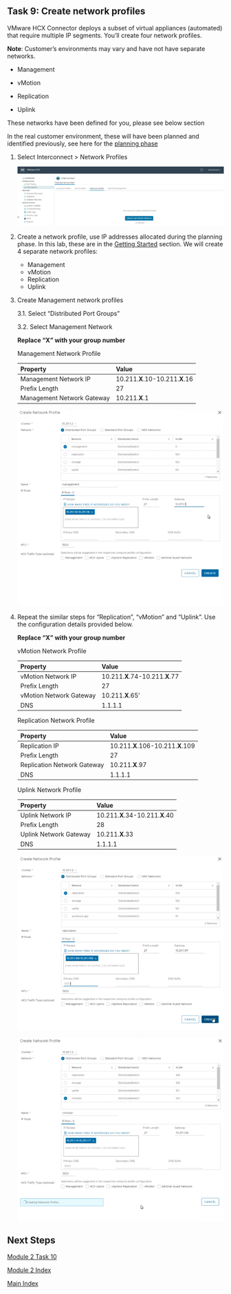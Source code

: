 ## Task 9: Create network profiles

VMware HCX Connector deploys a subset of virtual appliances (automated) that
require multiple IP segments. You’ll create four network profiles.

**Note**: Customer’s environments may vary and have not have separate networks.

-   Management

-   vMotion

-   Replication

-   Uplink

These networks have been defined for you, please see below section

In the real customer environment, these will have been planned and identified
previously, see here for the [planning
phase](https://docs.microsoft.com/en-us/azure/azure-vmware/plan-private-cloud-deployment#define-vmware-hcx-network-segments)

1.  Select Interconnect \> Network Profiles

    ![](media/2337f18be916d512a8639018b833907f.png)

2.  Create a network profile, use IP addresses allocated during the planning
    phase. In this lab, these are in the [Getting
    Started](#_On-Premises_HCX_details_1) section. We will create 4 separate
    network profiles:
    -  Management
    -  vMotion
    -  Replication
    -  Uplink

3.  Create Management network profiles

    3.1. Select “Distributed Port Groups”

    3.2. Select Management Network

    **Replace “X” with your group number**

    Management Network Profile

    | **Property**               | **Value**                       |
    |----------------------------|---------------------------------|
    | Management Network IP      | 10.211.**X**.10-10.211.**X**.16 |
    | Prefix Length              | 27                              |
    | Management Network Gateway | 10.211.**X**.1                  |

    ![](media/1c9f63a7f34234d5f5ca099053d5b2be.png)

4.  Repeat the similar steps for “Replication”, “vMotion” and “Uplink”. Use the
    configuration details provided below.

    **Replace “X” with your group number**

    vMotion Network Profile

    | **Property**            | **Value**                       |
    |-------------------------|---------------------------------|
    | vMotion Network IP      | 10.211.**X**.74-10.211.**X**.77 |
    | Prefix Length           | 27                              |
    | vMotion Network Gateway | 10.211.**X**.65’                |
    | DNS                     | 1.1.1.1                         |

    Replication Network Profile

    | **Property**                | **Value**                         |
    |-----------------------------|-----------------------------------|
    | Replication IP              | 10.211.**X**.106-10.211.**X**.109 |
    | Prefix Length               | 27                                |
    | Replication Network Gateway | 10.211.**X**.97                   |
    | DNS                         | 1.1.1.1                           |

    Uplink Network Profile

    | **Property**           | **Value**                       |
    |------------------------|---------------------------------|
    | Uplink Network IP      | 10.211.**X**.34-10.211.**X**.40 |
    | Prefix Length          | 28                              |
    | Uplink Network Gateway | 10.211.**X**.33                 |
    | DNS                    | 1.1.1.1                         |

    ![](media/d8a7f813510d8141d0b1277071c2e94e.png)

    ![](media/3e5f90bff1089d4a82b711452cacee90.png)

## Next Steps

[Module 2 Task 10](module-2-task-10)

[Module 2 Index](module-2-index)

[Main Index](index)
